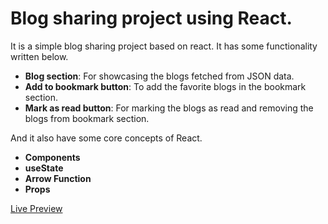 # Blog sharing project using React.

It is a simple blog sharing project based on react. It has some functionality written below.

-   **Blog section**: For showcasing the blogs fetched from JSON data.
-   **Add to bookmark button**: To add the favorite blogs in the bookmark section.
-   **Mark as read button**: For marking the blogs as read and removing the blogs from bookmark section.

And it also have some core concepts of React.

-   **Components**
-   **useState**
-   **Arrow Function**
-   **Props**

[Live Preview](https://react-knowledge-cafe-wheat.vercel.app/)
